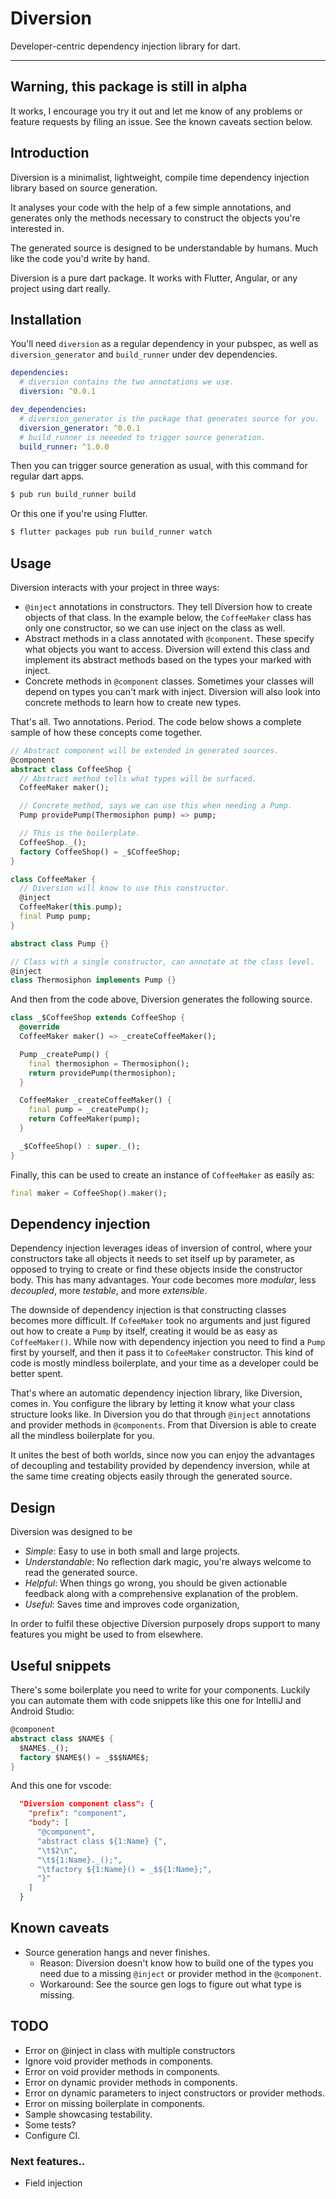 
# Diversion

Developer-centric dependency injection library for dart.

----

## Warning, this package is still in alpha

It works, I encourage you try it out and let me know of any problems or feature
requests by filing an issue. See the known caveats section below.

## Introduction

Diversion is a minimalist, lightweight, compile time dependency injection
library based on source generation.

It analyses your code with the help of a few simple annotations, and generates
only the methods necessary to construct the objects you're interested in.

The generated source is designed to be understandable by humans. Much like the
code you'd write by hand.

Diversion is a pure dart package. It works with Flutter, Angular, or any
project using dart really.

## Installation

You'll need `diversion` as a regular dependency in your pubspec, as well as
`diversion_generator` and `build_runner` under dev dependencies.

```yaml
dependencies:
  # diversion contains the two annotations we use.
  diversion: ^0.0.1

dev_dependencies:
  # diversion_generator is the package that generates source for you.
  diversion_generator: ^0.0.1
  # build_runner is neeeded to trigger source generation.
  build_runner: ^1.0.0
```

Then you can trigger source generation as usual, with this command for regular
dart apps.

```sh
$ pub run build_runner build
```

Or this one if you're using Flutter.

```sh
$ flutter packages pub run build_runner watch
```

## Usage

Diversion interacts with your project in three ways:

- `@inject` annotations in constructors. They tell Diversion how to create
  objects of that class. In the example below, the `CoffeeMaker` class has only
one constructor, so we can use inject on the class as well.
- Abstract methods in a class annotated with `@component`. These specify what
  objects you want to access. Diversion will extend this class and implement
its abstract methods based on the types your marked with inject.
- Concrete methods in `@component` classes. Sometimes your classes will depend
  on types you can't mark with inject. Diversion will also look into concrete
methods to learn how to create new types.

That's all. Two annotations. Period. The code below shows a complete sample of
how these concepts come together.

```dart
// Abstract component will be extended in generated sources.
@component
abstract class CoffeeShop {
  // Abstract method tells what types will be surfaced.
  CoffeeMaker maker();

  // Concrete method, says we can use this when needing a Pump.
  Pump providePump(Thermosiphon pump) => pump;

  // This is the boilerplate.
  CoffeeShop._();
  factory CoffeeShop() = _$CoffeeShop;
}

class CoffeeMaker {
  // Diversion will know to use this constructor.
  @inject
  CoffeeMaker(this.pump);
  final Pump pump;
}

abstract class Pump {}

// Class with a single constructor, can annotate at the class level.
@inject
class Thermosiphon implements Pump {}
```

And then from the code above, Diversion generates the following source.

```dart
class _$CoffeeShop extends CoffeeShop {
  @override
  CoffeeMaker maker() => _createCoffeeMaker();

  Pump _createPump() {
    final thermosiphon = Thermosiphon();
    return providePump(thermosiphon);
  }

  CoffeeMaker _createCoffeeMaker() {
    final pump = _createPump();
    return CoffeeMaker(pump);
  }

  _$CoffeeShop() : super._();
}
```

Finally, this can be used to create an instance of `CoffeeMaker` as easily as:

```dart
final maker = CoffeeShop().maker();
```

## Dependency injection

Dependency injection leverages ideas of inversion of control, where your
constructors take all objects it needs to set itself up by parameter, as
opposed to trying to create or find these objects inside the constructor body.
This has many advantages. Your code becomes more *modular*, less *decoupled*,
more *testable*, and more *extensible*.

The downside of dependency injection is that constructing classes becomes more
difficult. If `CofeeMaker` took no arguments and just figured out how to create
a `Pump` by itself, creating it would be as easy as `CoffeeMaker()`.  While now
with dependency injection you need to find a `Pump` first by yourself, and then
it pass it to `CofeeMaker` constructor. This kind of code is mostly mindless
boilerplate, and your time as a developer could be better spent.

That's where an automatic dependency injection library, like Diversion, comes
in. You configure the library by letting it know what your class structure
looks like. In Diversion you do that through `@inject` annotations and provider
methods in `@components`. From that Diversion is able to create all the
mindless boilerplate for you.

It unites the best of both worlds, since now you can enjoy the advantages of
decoupling and testability provided by dependency inversion, while at the same
time creating objects easily through the generated source.

## Design

Diversion was designed to be
- *Simple*: Easy to use in both small and large projects.
- *Understandable*:  No reflection dark magic, you're always welcome to read
  the generated source.
- *Helpful*: When things go wrong, you should be given actionable feedback
  along with a comprehensive explanation of the problem.
- *Useful*: Saves time and improves code organization,

In order to fulfil these objective Diversion purposely drops support to many
features you might be used to from elsewhere.

## Useful snippets

There's some boilerplate you need to write for your components. Luckily you can automate
them with code snippets like this one for IntelliJ and Android Studio:

```dart
@component
abstract class $NAME$ {
  $NAME$._();
  factory $NAME$() = _$$$NAME$;
}
```

And this one for vscode:

```json
  "Diversion component class": {
    "prefix": "component",
    "body": [
      "@component",
      "abstract class ${1:Name} {",
      "\t$2\n",
      "\t${1:Name}._();",
      "\tfactory ${1:Name}() = _$${1:Name};",
      "}"
    ]
  }
```

## Known caveats

- Source generation hangs and never finishes.
  - Reason: Diversion doesn't know how to build one of the types you need due
    to a missing `@inject` or provider method in the `@component`.
  - Workaround: See the source gen logs to figure out what type is missing.

## TODO

- Error on @inject in class with multiple constructors
- Ignore void provider methods in components.
- Error on void provider methods in components.
- Error on dynamic provider methods in components.
- Error on dynamic parameters to inject constructors or provider methods.
- Error on missing boilerplate in components.
- Sample showcasing testability.
- Some tests?
- Configure CI.

### Next features..
- Field injection
